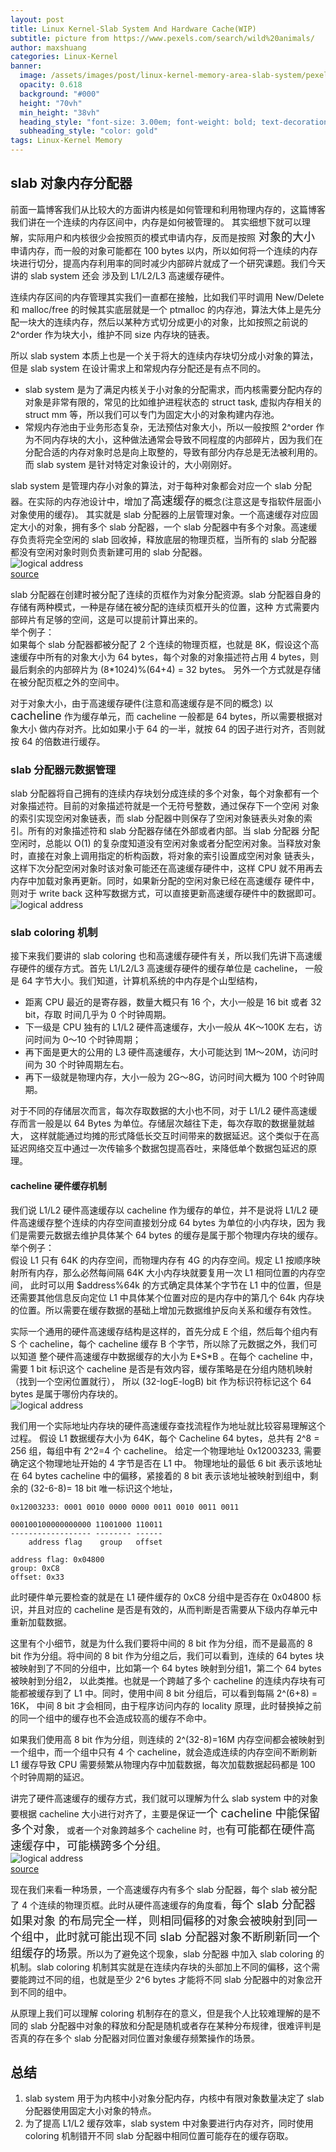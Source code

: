 ```yaml
---
layout: post
title: Linux Kernel-Slab System And Hardware Cache(WIP)
subtitle: picture from https://www.pexels.com/search/wild%20animals/ 
author: maxshuang
categories: Linux-Kernel
banner:
  image: /assets/images/post/linux-kernel-memory-area-slab-system/pexels-mike-b-97824.jpg 
  opacity: 0.618
  background: "#000"
  height: "70vh"
  min_height: "38vh"
  heading_style: "font-size: 3.00em; font-weight: bold; text-decoration: underline"
  subheading_style: "color: gold"
tags: Linux-Kernel Memory
---
```


## slab 对象内存分配器
前面一篇博客我们从比较大的方面讲内核是如何管理和利用物理内存的，这篇博客我们讲在一个连续的内存区间中，内存是如何被管理的。
其实细想下就可以理解，实际用户和内核很少会按照页的模式申请内存，反而是按照<font size=4> 对象的大小 </font> 申请内存，而一般的对象可能都在 100 bytes
以内，所以如何将一个连续的内存块进行切分，提高内存利用率的同时减少内部碎片就成了一个研究课题。我们今天讲的 slab system 还会
涉及到 L1/L2/L3 高速缓存硬件。

连续内存区间的内存管理其实我们一直都在接触，比如我们平时调用 New/Delete 和 malloc/free 的时候其实底层就是一个 ptmalloc
的内存池，算法大体上是先分配一块大的连续内存，然后以某种方式切分成更小的对象，比如按照之前说的 2^order 作为块大小，维护不同
size 内存块的链表。

所以 slab system 本质上也是一个关于将大的连续内存块切分成小对象的算法，但是 slab system 在设计需求上和常规内存分配还是有点不同的。 
* slab system 是为了满足内核关于小对象的分配需求，而内核需要分配内存的对象是非常有限的，常见的比如维护进程状态的 struct task,
虚拟内存相关的 struct mm 等，所以我们可以专门为固定大小的对象构建内存池。
* 常规内存池由于业务形态复杂，无法预估对象大小，所以一般按照 2^order 作为不同内存块的大小，这种做法通常会导致不同程度的内部碎片，因为我们在
分配合适的内存对象时总是向上取整的，导致有部分内存总是无法被利用的。而 slab system 是针对特定对象设计的，大小刚刚好。

slab system 是管理内存小对象的算法，对于每种对象都会对应一个 slab 分配器。在实际的内存池设计中，增加了<font size=4>高速缓存</font>的概念(注意这是专指软件层面小对象使用的缓存)。
其实就是 slab 分配器的上层管理对象。一个高速缓存对应固定大小的对象，拥有多个 slab 分配器，一个 slab 分配器中有多个对象。高速缓存负责将完全空闲的 slab 
回收掉，释放底层的物理页框，当所有的 slab 分配器都没有空闲对象时则负责新建可用的 slab 分配器。  
![logical address](/assets/images/post/linux-kernel-memory-area-slab-system/cache-and-slab.png)  
[source](https://excalidraw.com/#json=R_YI9fKV39sZuRzAOUWCB,PjWo5b3s6I67S3HZ_J3LkQ)


slab 分配器在创建时被分配了连续的页框作为对象分配资源。slab 分配器自身的存储有两种模式，一种是存储在被分配的连续页框开头的位置，这种
方式需要内部碎片有足够的空间，这是可以提前计算出来的。  
举个例子：  
如果每个 slab 分配器都被分配了 2 个连续的物理页框，也就是 8K，假设这个高速缓存中所有的对象大小为 64 bytes，每个对象的对象描述符占用 4 bytes，则最后剩余的内部碎片为 (8\*1024)%(64+4) = 32 bytes。
另外一个方式就是存储在被分配页框之外的空间中。

对于对象大小，由于高速缓存硬件(注意和高速缓存是不同的概念) 以 <font size=4>cacheline</font> 作为缓存单元，而 cacheline 一般都是 64 bytes，所以需要根据对象大小
做内存对齐。比如如果小于 64 的一半，就按 64 的因子进行对齐，否则就按 64 的倍数进行缓存。

### slab 分配器元数据管理
slab 分配器将自己拥有的连续内存块划分成连续的多个对象，每个对象都有一个对象描述符。目前的对象描述符就是一个无符号整数，通过保存下一个空闲
对象的索引实现空闲对象链表，而 slab 分配器中则保存了空闲对象链表头对象的索引。所有的对象描述符和 slab 分配器存储在外部或者内部。当 slab 分配器
分配空闲时，总能以 O(1) 的复杂度知道没有空闲对象或者分配空闲对象。当释放对象时，直接在对象上调用指定的析构函数，将对象的索引设置成空闲对象
链表头，这样下次分配空闲对象时该对象可能还在高速缓存硬件中，这样 CPU 就不用再去内存中加载对象再更新。同时，如果新分配的空闲对象已经在高速缓存
硬件中，则对于 write back 这种写数据方式，可以直接更新高速缓存硬件中的数据即可。  
![logical address](/assets/images/post/linux-kernel-memory-area-slab-system/slab-object-descriptor.png)

### slab coloring 机制
接下来我们要讲的 slab coloring 也和高速缓存硬件有关，所以我们先讲下高速缓存硬件的缓存方式。首先 L1/L2/L3 高速缓存硬件的缓存单位是 cacheline，
一般是 64 字节大小。我们知道，计算机系统的中内存是个山型结构，
* 距离 CPU 最近的是寄存器，数量大概只有 16 个，大小一般是 16 bit 或者 32 bit，存取
时间几乎为 0 个时钟周期。
* 下一级是 CPU 独有的 L1/L2 硬件高速缓存，大小一般从 4K～100K 左右，访问时间为 0～10 个时钟周期；
* 再下面是更大的公用的 L3 硬件高速缓存，大小可能达到 1M～20M，访问时间为 30 个时钟周期左右。
* 再下一级就是物理内存，大小一般为 2G～8G，访问时间大概为 100 个时钟周期。  

对于不同的存储层次而言，每次存取数据的大小也不同，对于 L1/L2 硬件高速缓存而言一般是以 64 Bytes 为单位。存储层次越往下走，每次存取的数据量就越大，
这样就能通过均摊的形式降低长交互时间带来的数据延迟。这个类似于在高延迟网络交互中通过一次传输多个数据包提高吞吐，来降低单个数据包延迟的原理。

#### cacheline 硬件缓存机制
我们说 L1/L2 硬件高速缓存以 cacheline 作为缓存的单位，并不是说将 L1/L2 硬件高速缓存整个连续的内存空间直接划分成 64 bytes 为单位的小内存块，因为
我们是需要元数据去维护具体某个 64 bytes 的缓存是属于那个物理内存块的缓存。  
举个例子：  
假设 L1 只有 64K 的内存空间，而物理内存有 4G 的内存空间。规定 L1 按顺序映射所有内存，那么必然每间隔 64K 大小内存块就要复用一次 L1 相同位置的内存空间，
此时可以用 $address%64k 的方式确定具体某个字节在 L1 中的位置，但是还需要其他信息反向定位 L1 中具体某个位置对应的是内存中的第几个 64k 内存块的位置。所以需要在缓存数据的基础上增加元数据维护反向关系和缓存有效性。

实际一个通用的硬件高速缓存结构是这样的，首先分成 E 个组，然后每个组内有 S 个 cacheline，每个 cacheline 缓存 B 个字节，所以除了元数据之外，我们可以知道
整个硬件高速缓存中数据缓存的大小为 E\*S\*B 。在每个 cacheline 中，需要 1 bit 标识这个 cacheline 是否是有效内容，缓存策略是在分组内随机映射（找到一个空闲位置就行），
所以 (32-logE-logB) bit 作为标识符标记这个 64 bytes 是属于哪份内存块的。  
![logical address](/assets/images/post/linux-kernel-memory-area-slab-system/cacheline-structure.png)

我们用一个实际地址内存块的硬件高速缓存查找流程作为地址就比较容易理解这个过程。
假设 L1 数据缓存大小为 64K，每个 Cacheline 64 bytes，总共有 2^8 = 256 组，每组中有 2^2=4 个 cacheline。
给定一个物理地址 0x12003233, 需要确定这个物理地址开始的 4 字节是否在 L1 中。
物理地址的最低 6 bit 表示该地址在 64 bytes cacheline 中的偏移，紧接着的 8 bit 表示该地址被映射到组中，剩余的 (32-6-8)= 18 bit 唯一标识这个地址，
```
0x12003233: 0001 0010 0000 0000 0011 0010 0011 0011

000100100000000000 11001000 110011
------------------ -------- ------
    address flag    group   offset

address flag: 0x04800
group: 0xC8
offset: 0x33
```
此时硬件单元要检查的就是在 L1 硬件缓存的 0xC8 分组中是否存在 0x04800 标识，并且对应的 cacheline 是否是有效的，从而判断是否需要从下级内存单元中重新加载数据。

这里有个小细节，就是为什么我们要将中间的 8 bit 作为分组，而不是最高的 8 bit 作为分组。将中间的 8 bit 作为分组之后，我们可以看到，连续的 64 bytes 块
被映射到了不同的分组中，比如第一个 64 bytes 映射到分组1，第二个 64 bytes 被映射到分组2， 以此类推。也就是一个跨越了多个 cacheline 的连续内存块有可能都被缓存到了 L1 中。同时，使用中间 8 bit 分组后，可以看到每隔 2^(6+8) = 16K，
中间 8 bit 才会相同，由于程序访问内存的 locality 原理，此时替换掉之前的同一个组中的缓存也不会造成较高的缓存不命中。

如果我们使用高 8 bit 作为分组，则连续的 2^(32-8)=16M 内存空间都会被映射到一个组中，而一个组中只有 4 个 cacheline，就会造成连续的内存空间不断刷新 L1
缓存导致 CPU 需要频繁从物理内存中加载数据，每次加载数据起码都是 100 个时钟周期的延迟。

讲完了硬件高速缓存的缓存方式，我们就可以理解为什么 slab system 中的对象要根据 cacheline 大小进行对齐了，主要是保证<font size=4>一个 cacheline 中能保留多个对象</font>，
或者一个对象跨越多个 cacheline 时，也<font size=4>有可能都在硬件高速缓存中，可能横跨多个分组</font>。  
![logical address](/assets/images/post/linux-kernel-memory-area-slab-system/memory-cacheline-mapping.png)  
[source](https://excalidraw.com/#json=mjFFSsU0zuED_baRRjczu,eoJa57dZ_HgluYx-q3MHmw)

现在我们来看一种场景，一个高速缓存内有多个 slab 分配器，每个 slab 被分配了 4 个连续的物理页框。此时从硬件高速缓存的角度看，<font size=4/>每个 slab 分配器如果对象
的布局完全一样，则相同偏移的对象会被映射到同一个组中，此时就可能出现不同 slab 分配器对象不断刷新同一个组缓存的场景</font>。所以为了避免这个现象，slab 分配器
中加入 slab coloring 的机制。slab coloring 机制其实就是在连续内存块的头部加上不同的偏移，这个需要能跨过不同的组，也就是至少 2^6 bytes 才能将不同 slab
分配器中的对象岔开到不同的组中。

从原理上我们可以理解 coloring 机制存在的意义，但是我个人比较难理解的是不同的 slab 分配器中对象的释放和分配是随机或者存在某种分布规律，很难评判是否真的存在多个 slab 分配器对同位置对象缓存频繁操作的场景。

## 总结
1. slab system 用于为内核中小对象分配内存，内核中有限对象数量决定了 slab 分配器使用固定大小对象的特点。
2. 为了提高 L1/L2 缓存效率，slab system 中对象要进行内存对齐，同时使用 coloring 机制错开不同 slab 分配器中相同位置可能存在的缓存窃取。

